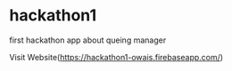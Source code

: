 # hackathon1
first hackathon app about queing manager

Visit Website(https://hackathon1-owais.firebaseapp.com/)
